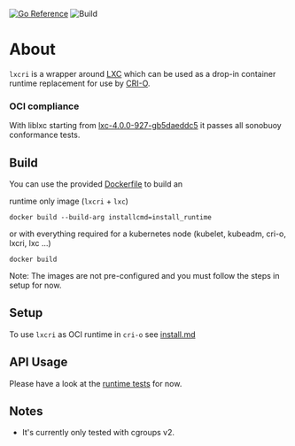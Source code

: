 [![Go Reference](https://pkg.go.dev/badge/github.com/lxc/lxcri.svg)](https://pkg.go.dev/github.com/lxc/lxcri)
![Build](https://github.com/lxc/lxcri/actions/workflows/build.yml/badge.svg)

# About

`lxcri` is a wrapper around [LXC](https://github.com/lxc/lxc) which can be used as
a drop-in container runtime replacement for use by [CRI-O](https://github.com/kubernetes-sigs/cri-o).

### OCI compliance

With liblxc starting from [lxc-4.0.0-927-gb5daeddc5](https://github.com/lxc/lxc/commit/b5daeddc5afce1cad4915aef3e71fdfe0f428709)
it passes all sonobuoy conformance tests.

## Build

You can use the provided [Dockerfile](Dockerfile) to build an</br>

runtime only image (`lxcri` + `lxc`)

`docker build --build-arg installcmd=install_runtime`

or with everything required for a kubernetes node (kubelet, kubeadm, cri-o, lxcri, lxc ...)

`docker build`

Note: The images are not pre-configured and you must follow the steps in setup for now.

## Setup

To use `lxcri` as OCI runtime in `cri-o` see [install.md](doc/install.md)

## API Usage

Please have a look at the [runtime tests](runtime_test.go) for now.

## Notes

* It's currently only tested with cgroups v2.
